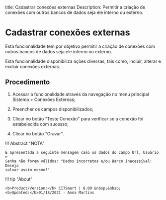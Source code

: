 title: Cadastrar conexões externas
Description: Permitir a criação de conexões com outros bancos de dados seja ele interno ou externo.
# Cadastrar conexões externas

Esta funcionalidade tem por objetivo permitir a criação de conexões com outros
bancos de dados seja ele interno ou externo.

Esta funcionalidade disponibiliza ações diversas, tais como, incluir, alterar e
excluir conexões externas.

Procedimento
----------------

1.  Acessar a funcionalidade através da navegação no menu principal Sistema \>
    Conexões Externas;

2.  Preencher os campos disponibilizados;

3.  Clicar no botão "Teste Conexão" para verificar se a conexão foi estabelecida
    com sucesso;

4.  Clicar no botão "Gravar".

!!! Abstract "NOTA"

    É apresentada a seguinte mensagem caso os dados do campo Url, Usuário e
    Senha não forem válidos: "Dados incorretos e/ou Banco inacessível! Deseja
    salvar assim mesmo?"


!!! tip "About"

    <b>Product/Version:</b> CITSmart | 8.00 &nbsp;&nbsp;
    <b>Updated:</b>01/18/2021 - Anna Martins

